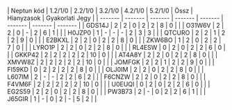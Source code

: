 | Neptun kód | 1.2/1/0 | 2.2/1/0 | 3.2/1/0 | 4.2/1/0 | 5.2/1/0 | Össz | Hianyzasok | Gyakorlati Jegy |
| ------- | ------- | ------- | ------- | ------- | ------- | ------- | ------- | 
| GDS14J | 2 | 2 | 0 | 2 | 2 | 8 | 0 | |
| O31W6V | 2 | 2 | 0 | - | 2 | 6 | 1 | |
| H0JZP0 | 1 | - | - | - | 2 | 3 | 3 | |
| QTCURO | 2 | 2 | 1 | 2 | 2 | 9 | 0 | |
| E2BKXL | 2 | 2 | 0 | 2 | 2 | 8 | 0 | |
| ZKW6BO | 1 | 2 | 0 | 2 | 2 | 7 | 0 | |
| LYRO1P | 2 | 2 | 0 | 2 | 2 | 8 | 0 | |
| RL4ESW | 0 | 2 | 0 | 2 | 2 | 6 | 0 | |
| GKKP42 | 2 | 2 | 2 | 2 | 2 | 10 | 0 | |
| AT4A8Y | 2 | 2 | 0 | 2 | 2 | 8 | 0 | |
| XMVW8Z | 2 | 2 | 2 | 2 | 2 | 10 | 0 | |
| JOMFGK | 2 | 2 | 1 | 2 | 2 | 9 | 0 | |
| FI59KD | 0 | 2 | 2 | 2 | 2 | 8 | 0 | |
| OLJ0IM | 2 | 2 | 0 | 2 | 2 | 8 | 0 | |
| L607IM | 2 | - | - | 2 | 2 | 6 | 2 | |
| F6CNZW | 2 | 2 | 0 | 2 | 2 | 8 | 0 | |
| F4VM6F | 2 | 2 | 2 | 2 | 2 | 10 | 0 | |
| U0EUQI | 0 | 2 | 0 | 2 | 2 | 6 | 0 | |
| EG2S59 | 2 | 2 | 0 | 2 | 2 | 8 | 0 | |
| PW3B73 | 2 | - | 0 | 2 | 2 | 6 | 1 | |
| J65GIR | 1 | - | 0 | 2 | - | 5 | 2 | |
